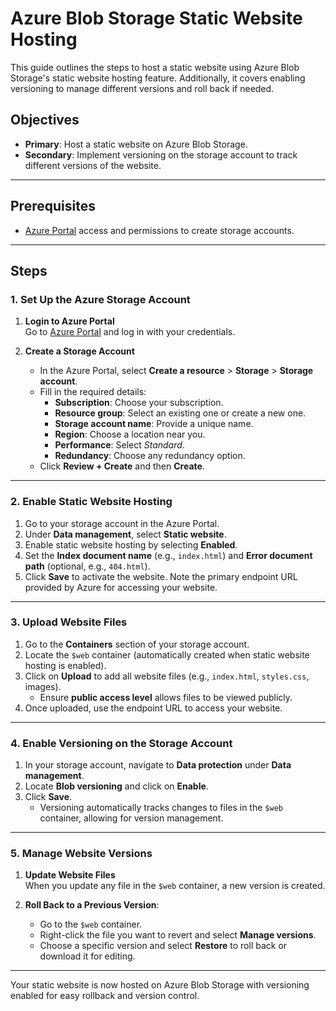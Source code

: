 # Azure Blob Storage Static Website Hosting

This guide outlines the steps to host a static website using Azure Blob Storage's static website hosting feature. Additionally, it covers enabling versioning to manage different versions and roll back if needed.

## Objectives

- **Primary**: Host a static website on Azure Blob Storage.
- **Secondary**: Implement versioning on the storage account to track different versions of the website.

---

## Prerequisites

- [Azure Portal](https://portal.azure.com) access and permissions to create storage accounts.

---

## Steps

### 1. Set Up the Azure Storage Account

1. **Login to Azure Portal**  
   Go to [Azure Portal](https://portal.azure.com) and log in with your credentials.
   
2. **Create a Storage Account**
   - In the Azure Portal, select **Create a resource** > **Storage** > **Storage account**.
   - Fill in the required details:
     - **Subscription**: Choose your subscription.
     - **Resource group**: Select an existing one or create a new one.
     - **Storage account name**: Provide a unique name.
     - **Region**: Choose a location near you.
     - **Performance**: Select *Standard*.
     - **Redundancy**: Choose any redundancy option.
   - Click **Review + Create** and then **Create**.

---

### 2. Enable Static Website Hosting

1. Go to your storage account in the Azure Portal.
2. Under **Data management**, select **Static website**.
3. Enable static website hosting by selecting **Enabled**.
4. Set the **Index document name** (e.g., `index.html`) and **Error document path** (optional, e.g., `404.html`).
5. Click **Save** to activate the website. Note the primary endpoint URL provided by Azure for accessing your website.

---

### 3. Upload Website Files

1. Go to the **Containers** section of your storage account.
2. Locate the `$web` container (automatically created when static website hosting is enabled).
3. Click on **Upload** to add all website files (e.g., `index.html`, `styles.css`, images).
   - Ensure **public access level** allows files to be viewed publicly.
4. Once uploaded, use the endpoint URL to access your website.

---

### 4. Enable Versioning on the Storage Account

1. In your storage account, navigate to **Data protection** under **Data management**.
2. Locate **Blob versioning** and click on **Enable**.
3. Click **Save**.  
   - Versioning automatically tracks changes to files in the `$web` container, allowing for version management.

---

### 5. Manage Website Versions

1. **Update Website Files**  
   When you update any file in the `$web` container, a new version is created.
   
2. **Roll Back to a Previous Version**:
   - Go to the `$web` container.
   - Right-click the file you want to revert and select **Manage versions**.
   - Choose a specific version and select **Restore** to roll back or download it for editing.

---

Your static website is now hosted on Azure Blob Storage with versioning enabled for easy rollback and version control.

